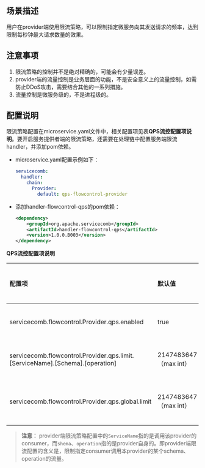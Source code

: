 ## 场景描述

用户在provider端使用限流策略，可以限制指定微服务向其发送请求的频率，达到限制每秒钟最大请求数量的效果。

## 注意事项

1. 限流策略的控制并不是绝对精确的，可能会有少量误差。
2. provider端的流量控制是业务层面的功能，不是安全意义上的流量控制，如需防止DDoS攻击，需要结合其他的一系列措施。
3. 流量控制是微服务级的，不是进程级的。

## 配置说明

限流策略配置在microservice.yaml文件中，相关配置项见表**QPS流控配置项说明**。要开启服务提供者端的限流策略，还需要在处理链中配置服务端限流handler，并添加pom依赖。

* microservice.yaml配置示例如下：
  ```yaml
  servicecomb:
    handler:
      chain:
        Provider:
          default: qps-flowcontrol-provider
  ```
* 添加handler-flowcontrol-qps的pom依赖：
  ```xml
  <dependency>
      <groupId>org.apache.servicecomb</groupId>
      <artifactId>handler-flowcontrol-qps</artifactId>
      <version>1.0.0.B003</version>
  </dependency>
  ```

**QPS流控配置项说明**

| 配置项 | 默认值 | 取值范围 | 是否必选 | 含义 | 注意 |
| :--- | :--- | :--- | :--- | :--- | :--- |
| servicecomb.flowcontrol.Provider.qps.enabled | true | true/false | 否 | 是否启用Provider流控 | - |
| servicecomb.flowcontrol.Provider.qps.limit.\[ServiceName\].\[Schema\].\[operation\] | 2147483647（max int） | \(0,2147483647\]，整形 | 否 | 每秒钟允许的请求数 | 支持microservice/schema/operation三个级别的配置，后者的优先级高于前者 |
| servicecomb.flowcontrol.Provider.qps.global.limit | 2147483647（max int） | \(0,2147483647\]，整形 | 否 | provider接受请求流量的全局配置 | 没有具体的流控配置时，此配置生效 |

> **注意：**
> provider端限流策略配置中的`ServiceName`指的是调用该provider的consumer，而`shema`、`operation`指的是provider自身的。即provider端限流配置的含义是，限制指定consumer调用本provider的某个schema、operation的流量。

